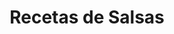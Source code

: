 ---
layout: categorypage
title: Recetas de Salsas
category_name: Salsas
permalink: /categorias/salsas/index.html
---